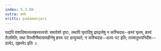 ```yaml
---
index: 5.3.86
sutra: ह्रस्वे
vritti: padamanjari
---
```


 यद्यपि वंशादिष्वल्पत्वह्रस्वत्वयोः समावेशो दृष्टः, तथापि घृतादिषु द्रवद्रव्येषु न कश्चिदाह--ह्रस्वं घृतम्, ह्रस्वं तैलमिति; तथा विस्तीर्णेष्वायामहीनेषु ह्रस्वः पट हत्युच्यते, न कश्चिदाह--अल्पः पट इति; तस्मादुभयनिर्देशः--ठल्पेऽ, ठ्ह्रस्वेऽ इति ॥